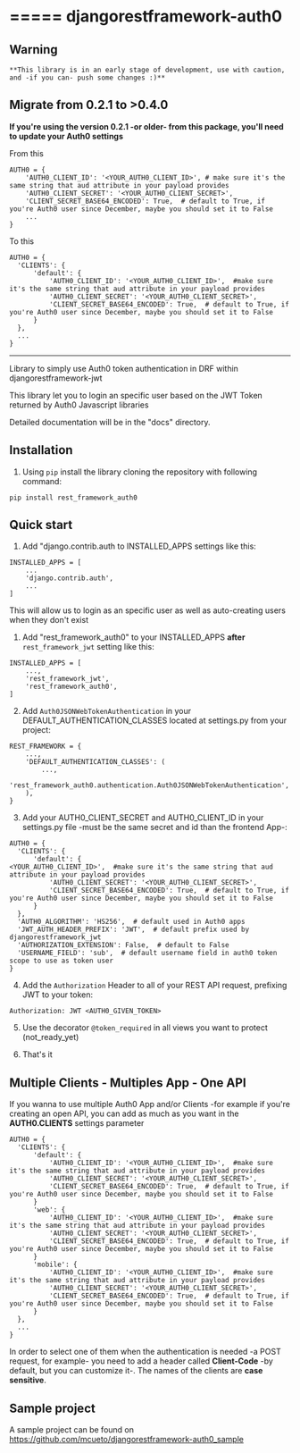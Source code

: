 =====
djangorestframework-auth0
=====

Warning
-------
```
**This library is in an early stage of development, use with caution, and -if you can- push some changes :)**
```

Migrate from 0.2.1 to >0.4.0
---
**If you're using the version 0.2.1 -or older- from this package, you'll need to update your Auth0 settings**

From this
```
AUTH0 = {
    'AUTH0_CLIENT_ID': '<YOUR_AUTH0_CLIENT_ID>', # make sure it's the same string that aud attribute in your payload provides
    'AUTH0_CLIENT_SECRET': '<YOUR_AUTH0_CLIENT_SECRET>',
    'CLIENT_SECRET_BASE64_ENCODED': True,  # default to True, if you're Auth0 user since December, maybe you should set it to False
    ...
}

```

To this
```
AUTH0 = {
  'CLIENTS': {
      'default': {
          'AUTH0_CLIENT_ID': '<YOUR_AUTH0_CLIENT_ID>',  #make sure it's the same string that aud attribute in your payload provides
          'AUTH0_CLIENT_SECRET': '<YOUR_AUTH0_CLIENT_SECRET>',
          'CLIENT_SECRET_BASE64_ENCODED': True,  # default to True, if you're Auth0 user since December, maybe you should set it to False
      }
  },
  ...
}
```

___

Library to simply use Auth0 token authentication in DRF within djangorestframework-jwt

This library let you to login an specific user based on the JWT Token returned by Auth0 Javascript libraries


Detailed documentation will be in the "docs" directory.

Installation
-----------

1. Using `pip` install the library cloning the repository with following command:
```
pip install rest_framework_auth0
```

Quick start
-----------

1. Add "django.contrib.auth to INSTALLED_APPS settings like this:
```
INSTALLED_APPS = [
    ...
    'django.contrib.auth',
    ...
]
```
This will allow us to login as an specific user as well as auto-creating users when they don't exist

1. Add "rest_framework_auth0" to your INSTALLED_APPS **after** `rest_framework_jwt` setting like this:
```
INSTALLED_APPS = [
    ...,
    'rest_framework_jwt',
    'rest_framework_auth0',
]
```

2. Add `Auth0JSONWebTokenAuthentication` in your DEFAULT_AUTHENTICATION_CLASSES located at settings.py from your project:
```
REST_FRAMEWORK = {
    ...,
    'DEFAULT_AUTHENTICATION_CLASSES': (
        ...,
        'rest_framework_auth0.authentication.Auth0JSONWebTokenAuthentication',
    ),
}
```

3. Add your AUTH0_CLIENT_SECRET and AUTH0_CLIENT_ID in your settings.py file -must be the same secret and id than the frontend App-:
```
AUTH0 = {
  'CLIENTS': {
      'default': {
<YOUR_AUTH0_CLIENT_ID>',  #make sure it's the same string that aud attribute in your payload provides
          'AUTH0_CLIENT_SECRET': '<YOUR_AUTH0_CLIENT_SECRET>',
          'CLIENT_SECRET_BASE64_ENCODED': True,  # default to True, if you're Auth0 user since December, maybe you should set it to False
      }
  },
  'AUTH0_ALGORITHM': 'HS256',  # default used in Auth0 apps
  'JWT_AUTH_HEADER_PREFIX': 'JWT',  # default prefix used by djangorestframework_jwt
  'AUTHORIZATION_EXTENSION': False,  # default to False
  'USERNAME_FIELD': 'sub',  # default username field in auth0 token scope to use as token user
}
```

4. Add the `Authorization` Header to all of your REST API request, prefixing JWT to your token:
```
Authorization: JWT <AUTH0_GIVEN_TOKEN>
```
5. Use the decorator `@token_required` in all views you want to protect (not_ready_yet)

6. That's it

Multiple Clients - Multiples App - One API
-----------
If you wanna to use multiple Auth0 App and/or Clients -for example if you're creating an open API, you can add as much as you want in the **AUTH0.CLIENTS** settings parameter

```
AUTH0 = {
  'CLIENTS': {
      'default': {
          'AUTH0_CLIENT_ID': '<YOUR_AUTH0_CLIENT_ID>',  #make sure it's the same string that aud attribute in your payload provides
          'AUTH0_CLIENT_SECRET': '<YOUR_AUTH0_CLIENT_SECRET>',
          'CLIENT_SECRET_BASE64_ENCODED': True,  # default to True, if you're Auth0 user since December, maybe you should set it to False
      }
      'web': {
          'AUTH0_CLIENT_ID': '<YOUR_AUTH0_CLIENT_ID>',  #make sure it's the same string that aud attribute in your payload provides
          'AUTH0_CLIENT_SECRET': '<YOUR_AUTH0_CLIENT_SECRET>',
          'CLIENT_SECRET_BASE64_ENCODED': True,  # default to True, if you're Auth0 user since December, maybe you should set it to False
      }
      'mobile': {
          'AUTH0_CLIENT_ID': '<YOUR_AUTH0_CLIENT_ID>',  #make sure it's the same string that aud attribute in your payload provides
          'AUTH0_CLIENT_SECRET': '<YOUR_AUTH0_CLIENT_SECRET>',
          'CLIENT_SECRET_BASE64_ENCODED': True,  # default to True, if you're Auth0 user since December, maybe you should set it to False
      }
  },
  ...
}
```

In order to select one of them when the authentication is needed -a POST request, for example- you need to add a header called **Client-Code** -by default, but you can customize it-.
The names of the clients are **case sensitive**.

Sample project
-----------

A sample project can be found on https://github.com/mcueto/djangorestframework-auth0_sample

